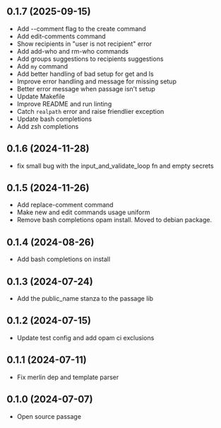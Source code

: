 ## 0.1.7 (2025-09-15)
- Add --comment flag to the create command
- Add edit-comments command
- Show recipients in "user is not recipient" error
- Add add-who and rm-who commands
- Add groups suggestions to recipients suggestions
- Add `my` command
- Add better handling of bad setup for get and ls
- Improve error handling and message for missing setup
- Better error message when passage isn't setup
- Update Makefile
- Improve README and run linting
- Catch `realpath` error and raise friendlier exception
- Update bash completions
- Add zsh completions

## 0.1.6 (2024-11-28)
- fix small bug with the input_and_validate_loop fn and empty secrets

## 0.1.5 (2024-11-26)
- Add replace-comment command
- Make new and edit commands usage uniform
- Remove bash completions opam install. Moved to debian package.

## 0.1.4 (2024-08-26)
- Add bash completions on install

## 0.1.3 (2024-07-24)
- Add the public_name stanza to the passage lib

## 0.1.2 (2024-07-15)
- Update test config and add opam ci exclusions

## 0.1.1 (2024-07-11)
- Fix merlin dep and template parser

## 0.1.0 (2024-07-07)
- Open source passage
